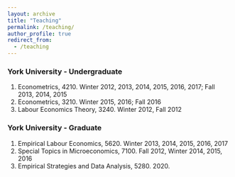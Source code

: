 ```yaml
---
layout: archive
title: "Teaching"
permalink: /teaching/
author_profile: true
redirect_from:
  - /teaching
---
```


### York University - Undergraduate 

  1. Econometrics, 4210. Winter 2012, 2013, 2014, 2015, 2016, 2017; Fall 2013, 2014, 2015
  2. Econometrics, 3210. Winter 2015, 2016; Fall 2016
  3. Labour Economics Theory, 3240. Winter 2012, Fall 2012

### York University - Graduate

  1. Empirical Labour Economics, 5620. Winter 2013, 2014, 2015, 2016, 2017
  2. Special Topics in Microeconomics, 7100. Fall 2012, Winter 2014,  2015, 2016
  2. Empirical Strategies and Data Analysis, 5280. 2020.

